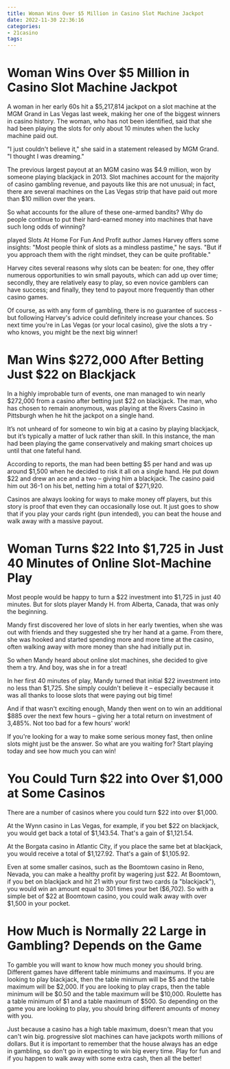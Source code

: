 ```yaml
---
title: Woman Wins Over $5 Million in Casino Slot Machine Jackpot
date: 2022-11-30 22:36:16
categories:
- 21casino
tags:
---
```



#  Woman Wins Over $5 Million in Casino Slot Machine Jackpot

A woman in her early 60s hit a $5,217,814 jackpot on a slot machine at the MGM Grand in Las Vegas last week, making her one of the biggest winners in casino history. The woman, who has not been identified, said that she had been playing the slots for only about 10 minutes when the lucky machine paid out.

"I just couldn't believe it," she said in a statement released by MGM Grand. "I thought I was dreaming."

The previous largest payout at an MGM casino was $4.9 million, won by someone playing blackjack in 2013. Slot machines account for the majority of casino gambling revenue, and payouts like this are not unusual; in fact, there are several machines on the Las Vegas strip that have paid out more than $10 million over the years.

So what accounts for the allure of these one-armed bandits? Why do people continue to put their hard-earned money into machines that have such long odds of winning?

played Slots At Home For Fun And Profit author James Harvey offers some insights: "Most people think of slots as a mindless pastime," he says. "But if you approach them with the right mindset, they can be quite profitable."

Harvey cites several reasons why slots can be beaten: for one, they offer numerous opportunities to win small payouts, which can add up over time; secondly, they are relatively easy to play, so even novice gamblers can have success; and finally, they tend to payout more frequently than other casino games.

Of course, as with any form of gambling, there is no guarantee of success - but following Harvey's advice could definitely increase your chances. So next time you're in Las Vegas (or your local casino), give the slots a try - who knows, you might be the next big winner!

#  Man Wins $272,000 After Betting Just $22 on Blackjack 

In a highly improbable turn of events, one man managed to win nearly $272,000 from a casino after betting just $22 on blackjack. The man, who has chosen to remain anonymous, was playing at the Rivers Casino in Pittsburgh when he hit the jackpot on a single hand. 

It’s not unheard of for someone to win big at a casino by playing blackjack, but it’s typically a matter of luck rather than skill. In this instance, the man had been playing the game conservatively and making smart choices up until that one fateful hand. 

According to reports, the man had been betting $5 per hand and was up around $1,500 when he decided to risk it all on a single hand. He put down $22 and drew an ace and a two – giving him a blackjack. The casino paid him out 36-1 on his bet, netting him a total of $271,920. 

Casinos are always looking for ways to make money off players, but this story is proof that even they can occasionally lose out. It just goes to show that if you play your cards right (pun intended), you can beat the house and walk away with a massive payout.

#  Woman Turns $22 Into $1,725 in Just 40 Minutes of Online Slot-Machine Play 

Most people would be happy to turn a $22 investment into $1,725 in just 40 minutes. But for slots player Mandy H. from Alberta, Canada, that was only the beginning. 

Mandy first discovered her love of slots in her early twenties, when she was out with friends and they suggested she try her hand at a game. From there, she was hooked and started spending more and more time at the casino, often walking away with more money than she had initially put in. 

So when Mandy heard about online slot machines, she decided to give them a try. And boy, was she in for a treat! 

In her first 40 minutes of play, Mandy turned that initial $22 investment into no less than $1,725. She simply couldn't believe it – especially because it was all thanks to loose slots that were paying out big time! 

And if that wasn't exciting enough, Mandy then went on to win an additional $885 over the next few hours – giving her a total return on investment of 3,485%. Not too bad for a few hours' work! 

If you're looking for a way to make some serious money fast, then online slots might just be the answer. So what are you waiting for? Start playing today and see how much you can win!

#  You Could Turn $22 into Over $1,000 at Some Casinos 

There are a number of casinos where you could turn $22 into over $1,000. 

At the Wynn casino in Las Vegas, for example, if you bet $22 on blackjack, you would get back a total of $1,143.54. That's a gain of $1,121.54. 

At the Borgata casino in Atlantic City, if you place the same bet at blackjack, you would receive a total of $1,127.92. That's a gain of $1,105.92. 

Even at some smaller casinos, such as the Boomtown casino in Reno, Nevada, you can make a healthy profit by wagering just $22. At Boomtown, if you bet on blackjack and hit 21 with your first two cards (a "blackjack"), you would win an amount equal to 301 times your bet ($6,702). So with a simple bet of $22 at Boomtown casino, you could walk away with over $1,500 in your pocket.

#  How Much is Normally 22 Large in Gambling? Depends on the Game

To gamble you will want to know how much money you should bring. Different games have different table minimums and maximums. If you are looking to play blackjack, then the table minimum will be $5 and the table maximum will be $2,000. If you are looking to play craps, then the table minimum will be $0.50 and the table maximum will be $10,000. Roulette has a table minimum of $1 and a table maximum of $500. So depending on the game you are looking to play, you should bring different amounts of money with you.

Just because a casino has a high table maximum, doesn't mean that you can't win big. progressive slot machines can have jackpots worth millions of dollars. But it is important to remember that the house always has an edge in gambling, so don't go in expecting to win big every time. Play for fun and if you happen to walk away with some extra cash, then all the better!
